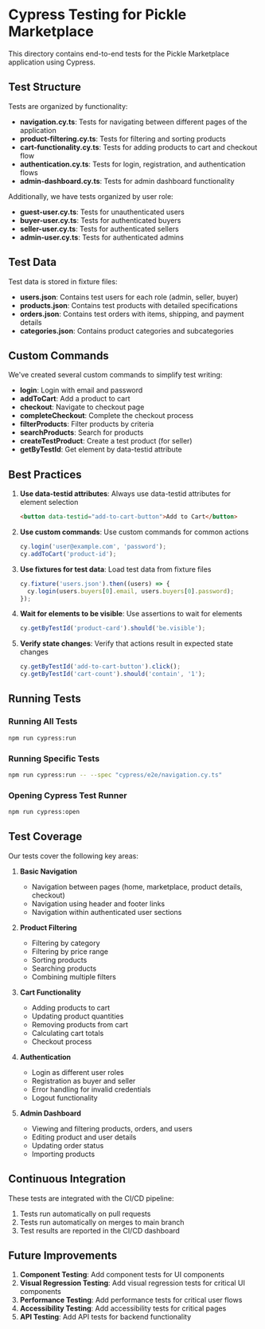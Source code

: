 # Cypress Testing for Pickle Marketplace

This directory contains end-to-end tests for the Pickle Marketplace application using Cypress.

## Test Structure

Tests are organized by functionality:

- **navigation.cy.ts**: Tests for navigating between different pages of the application
- **product-filtering.cy.ts**: Tests for filtering and sorting products
- **cart-functionality.cy.ts**: Tests for adding products to cart and checkout flow
- **authentication.cy.ts**: Tests for login, registration, and authentication flows
- **admin-dashboard.cy.ts**: Tests for admin dashboard functionality

Additionally, we have tests organized by user role:

- **guest-user.cy.ts**: Tests for unauthenticated users
- **buyer-user.cy.ts**: Tests for authenticated buyers
- **seller-user.cy.ts**: Tests for authenticated sellers
- **admin-user.cy.ts**: Tests for authenticated admins

## Test Data

Test data is stored in fixture files:

- **users.json**: Contains test users for each role (admin, seller, buyer)
- **products.json**: Contains test products with detailed specifications
- **orders.json**: Contains test orders with items, shipping, and payment details
- **categories.json**: Contains product categories and subcategories

## Custom Commands

We've created several custom commands to simplify test writing:

- **login**: Login with email and password
- **addToCart**: Add a product to cart
- **checkout**: Navigate to checkout page
- **completeCheckout**: Complete the checkout process
- **filterProducts**: Filter products by criteria
- **searchProducts**: Search for products
- **createTestProduct**: Create a test product (for seller)
- **getByTestId**: Get element by data-testid attribute

## Best Practices

1. **Use data-testid attributes**: Always use data-testid attributes for element selection
   ```html
   <button data-testid="add-to-cart-button">Add to Cart</button>
   ```

2. **Use custom commands**: Use custom commands for common actions
   ```typescript
   cy.login('user@example.com', 'password');
   cy.addToCart('product-id');
   ```

3. **Use fixtures for test data**: Load test data from fixture files
   ```typescript
   cy.fixture('users.json').then((users) => {
     cy.login(users.buyers[0].email, users.buyers[0].password);
   });
   ```

4. **Wait for elements to be visible**: Use assertions to wait for elements
   ```typescript
   cy.getByTestId('product-card').should('be.visible');
   ```

5. **Verify state changes**: Verify that actions result in expected state changes
   ```typescript
   cy.getByTestId('add-to-cart-button').click();
   cy.getByTestId('cart-count').should('contain', '1');
   ```

## Running Tests

### Running All Tests

```bash
npm run cypress:run
```

### Running Specific Tests

```bash
npm run cypress:run -- --spec "cypress/e2e/navigation.cy.ts"
```

### Opening Cypress Test Runner

```bash
npm run cypress:open
```

## Test Coverage

Our tests cover the following key areas:

1. **Basic Navigation**
   - Navigation between pages (home, marketplace, product details, checkout)
   - Navigation using header and footer links
   - Navigation within authenticated user sections

2. **Product Filtering**
   - Filtering by category
   - Filtering by price range
   - Sorting products
   - Searching products
   - Combining multiple filters

3. **Cart Functionality**
   - Adding products to cart
   - Updating product quantities
   - Removing products from cart
   - Calculating cart totals
   - Checkout process

4. **Authentication**
   - Login as different user roles
   - Registration as buyer and seller
   - Error handling for invalid credentials
   - Logout functionality

5. **Admin Dashboard**
   - Viewing and filtering products, orders, and users
   - Editing product and user details
   - Updating order status
   - Importing products

## Continuous Integration

These tests are integrated with the CI/CD pipeline:

1. Tests run automatically on pull requests
2. Tests run automatically on merges to main branch
3. Test results are reported in the CI/CD dashboard

## Future Improvements

1. **Component Testing**: Add component tests for UI components
2. **Visual Regression Testing**: Add visual regression tests for critical UI components
3. **Performance Testing**: Add performance tests for critical user flows
4. **Accessibility Testing**: Add accessibility tests for critical pages
5. **API Testing**: Add API tests for backend functionality

